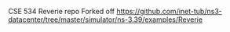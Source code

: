 CSE 534 Reverie repo
Forked off https://github.com/inet-tub/ns3-datacenter/tree/master/simulator/ns-3.39/examples/Reverie
